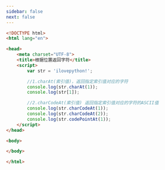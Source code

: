 ```yaml
---
sidebar: false
next: false
---
```

<BlogInfo/>






```html
<!DOCTYPE html>
<html lang="en">

<head>
    <meta charset="UTF-8">
    <title>根据位置返回字符</title>
    <script>
        var str = 'ilovepython!';

        //1.charAt(索引值)，返回指定索引值对应的字符
        console.log(str.charAt(1));
        console.log(str[1]);

        //2.charCodeAt(索引值) 返回指定索引值对应的字符的ASCII值
        console.log(str.charCodeAt(1));
        console.log(str.charCodeAt(2));
        console.log(str.codePointAt(1));
    </script>
</head>

<body>

</body>

</html>
```






<ActionBox />
        
<style>#top-box {margin-top:0.5rem!important;}</style>